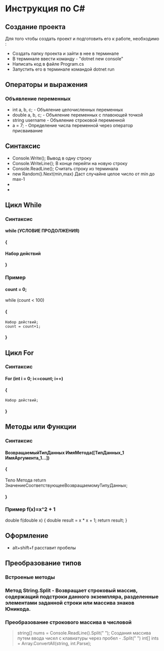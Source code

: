 # Инструкция по C#
## Создание проекта
Для того чтобы создать проект и подготовить его к работе, необходимо :
* Создать папку проекта и зайти в нее в терминале
* В терминале ввести команду - "dotnet new console"
* Написать код в файле Program.cs
* Запустить его в терминале командой dotnet run

## Операторы и выражения 
### Объявление переменных
* int a, b, c; - Объяление целочисленных переменных
* double a, b, c; - Объяление переменных c плавоющей точкой
* string username - Объяление строковой переменной
* a = 7; - Определение числа переменной через оператор присваивание

## Синтаксис 

* Console.Write(); Вывод в одну строку
* Console.WriteLine(); В конце перейти на новую строку
* Console.ReadLine(); Считать строку из терминала
* new Random().Next(min,max) Даст случайне целое число от min до max-1  
* 
* 
## Цикл While
### Синтаксис

#### while (УСЛОВИЕ ПРОДОЛЖЕНИЯ)
#### {
####    Набор действий
#### }
### Пример
#### count = 0;
while (count < 100)
#### {
    Набор действий;
    count = count+1;
#### }
## Цикл For
### Синтаксис 
#### For (int i = 0; i<=count; i++)
#### {
    Набор действий;
#### }


## Методы или Функции
### Синтаксис
#### ВозвращаемыйТипДанных ИмяМетода([ТипДанных_1 ИмяАргумента_1...])
#### {
Тело Метода
return ЗначениеСоответствующееВозвращаемомуТипуДанных;
#### }
### Пример f(x)=x^2 + 1
double f(double x)
{
    double result = x * x + 1;
    return result;
}


## Оформление 
* alt+shift+f расставит пробелы

## Преобразование типов
### Встроеные методы
### Метод String.Split - Возвращает строковый массив, содержащий подстроки данного экземпляра, разделенные элементами заданной строки или массива знаков Юникода.

### Преобразование строкового массива в числовой
> string[] nums = Console.ReadLine().Split(" "); Создания массива путем ввода чисел c клавиатуры через пробел -  .Split(" ") 
> int[] ints = Array.ConvertAll(string, int.Parse);